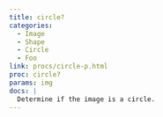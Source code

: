 ```yaml
---
title: circle?
categories: 
  - Image
  - Shape
  - Circle
  - Foo
link: procs/circle-p.html
proc: circle?
params: img
docs: |
  Determine if the image is a circle.
---
```

